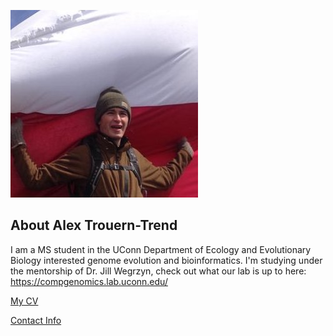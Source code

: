 ![Image	of	Alex Trouern-Trend](images/P7UaB7bg_400x400.jpg
"Alex atop Cerro Bandera in Puerto Williams, Chile (January, 2014)")
##	About	Alex Trouern-Trend	
I	am	a	MS student	in	the	UConn	Department of Ecology and 
Evolutionary Biology	interested	genome evolution and bioinformatics. 
I'm studying under the mentorship of Dr. Jill Wegrzyn, check out what our
lab is up to here: https://compgenomics.lab.uconn.edu/



[My	CV](PDFs/cv.pdf)	

[Contact	Info](contact-info.html)
